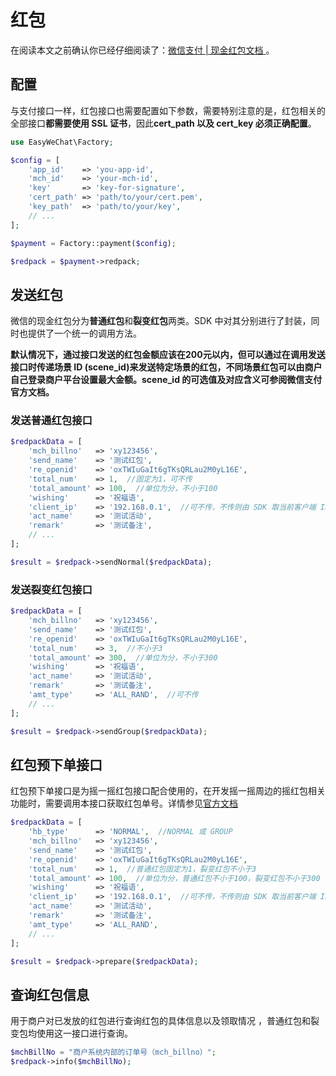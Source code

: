 # 红包


在阅读本文之前确认你已经仔细阅读了：[微信支付 | 现金红包文档 ](https://pay.weixin.qq.com/wiki/doc/api/tools/cash_coupon.php?chapter=13_1)。

## 配置

与支付接口一样，红包接口也需要配置如下参数，需要特别注意的是，红包相关的全部接口**都需要使用 SSL 证书**，因此**cert_path 以及 cert_key 必须正确配置**。

```php
use EasyWeChat\Factory;

$config = [
    'app_id'    => 'you-app-id',
    'mch_id'    => 'your-mch-id',
    'key'       => 'key-for-signature',
    'cert_path' => 'path/to/your/cert.pem',
    'key_path'  => 'path/to/your/key',
    // ...
];

$payment = Factory::payment($config);

$redpack = $payment->redpack;
```

## 发送红包

微信的现金红包分为**普通红包**和**裂变红包**两类。SDK 中对其分别进行了封装，同时也提供了一个统一的调用方法。

**默认情况下，通过接口发送的红包金额应该在200元以内，但可以通过在调用发送接口时传递场景 ID (scene_id)来发送特定场景的红包，不同场景红包可以由商户自己登录商户平台设置最大金额。scene_id 的可选值及对应含义可参阅微信支付官方文档。**


### 发送普通红包接口

```php
$redpackData = [
    'mch_billno'   => 'xy123456',
    'send_name'    => '测试红包',
    're_openid'    => 'oxTWIuGaIt6gTKsQRLau2M0yL16E',
    'total_num'    => 1,  //固定为1，可不传
    'total_amount' => 100,  //单位为分，不小于100
    'wishing'      => '祝福语',
    'client_ip'    => '192.168.0.1',  //可不传，不传则由 SDK 取当前客户端 IP
    'act_name'     => '测试活动',
    'remark'       => '测试备注',
    // ...
];

$result = $redpack->sendNormal($redpackData);
```

### 发送裂变红包接口

```php
$redpackData = [
    'mch_billno'   => 'xy123456',
    'send_name'    => '测试红包',
    're_openid'    => 'oxTWIuGaIt6gTKsQRLau2M0yL16E',
    'total_num'    => 3,  //不小于3
    'total_amount' => 300,  //单位为分，不小于300
    'wishing'      => '祝福语',
    'act_name'     => '测试活动',
    'remark'       => '测试备注',
    'amt_type'     => 'ALL_RAND',  //可不传
    // ...
];

$result = $redpack->sendGroup($redpackData);
```

## 红包预下单接口

红包预下单接口是为摇一摇红包接口配合使用的，在开发摇一摇周边的摇红包相关功能时，需要调用本接口获取红包单号。详情参见[官方文档](http://mp.weixin.qq.com/wiki/7/0ddd50ed2421b99fedd071281c074aab.html#.E7.BA.A2.E5.8C.85.E9.A2.84.E4.B8.8B.E5.8D.95.E6.8E.A5.E5.8F.A3)


```php
$redpackData = [
    'hb_type'      => 'NORMAL',  //NORMAL 或 GROUP
    'mch_billno'   => 'xy123456',
    'send_name'    => '测试红包',
    're_openid'    => 'oxTWIuGaIt6gTKsQRLau2M0yL16E',
    'total_num'    => 1,  //普通红包固定为1，裂变红包不小于3
    'total_amount' => 100,  //单位为分，普通红包不小于100，裂变红包不小于300
    'wishing'      => '祝福语',
    'client_ip'    => '192.168.0.1',  //可不传，不传则由 SDK 取当前客户端 IP
    'act_name'     => '测试活动',
    'remark'       => '测试备注',
    'amt_type'     => 'ALL_RAND',
    // ...
];

$result = $redpack->prepare($redpackData);
```

## 查询红包信息

用于商户对已发放的红包进行查询红包的具体信息以及领取情况 ，普通红包和裂变包均使用这一接口进行查询。

```php
$mchBillNo = "商户系统内部的订单号（mch_billno）";
$redpack->info($mchBillNo);
```
